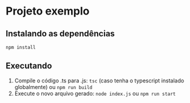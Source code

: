 # Projeto exemplo

## Instalando as dependências
`npm install`

## Executando

1) Compile o código .ts para .js: `tsc` (caso tenha o typescript instalado globalmente) ou `npm run build`
2) Execute o novo arquivo gerado: `node index.js` ou `npm run start`
